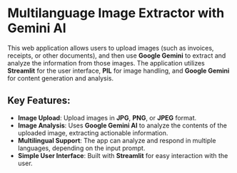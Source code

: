 # Multilanguage Image Extractor with Gemini AI

This web application allows users to upload images (such as invoices, receipts, or other documents), and then use **Google Gemini** to extract and analyze the information from those images. The application utilizes **Streamlit** for the user interface, **PIL** for image handling, and **Google Gemini** for content generation and analysis. 

## Key Features:
- **Image Upload**: Upload images in **JPG**, **PNG**, or **JPEG** format.
- **Image Analysis**: Uses **Google Gemini AI** to analyze the contents of the uploaded image, extracting actionable information.
- **Multilingual Support**: The app can analyze and respond in multiple languages, depending on the input prompt.
- **Simple User Interface**: Built with **Streamlit** for easy interaction with the user.
